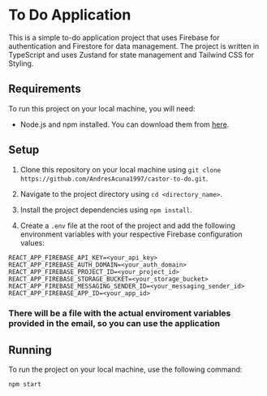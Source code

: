 # To Do Application

This is a simple to-do application project that uses Firebase for authentication and Firestore for data management. The project is written in TypeScript and uses Zustand for state management and Tailwind CSS for Styling.

## Requirements

To run this project on your local machine, you will need:

- Node.js and npm installed. You can download them from [here](https://nodejs.org/).

## Setup

1. Clone this repository on your local machine using `git clone https://github.com/AndresAcuna1997/castor-to-do.git`.

2. Navigate to the project directory using `cd <directory_name>`.

3. Install the project dependencies using `npm install`.

4. Create a `.env` file at the root of the project and add the following environment variables with your respective Firebase configuration values:

```
REACT_APP_FIREBASE_API_KEY=<your_api_key>
REACT_APP_FIREBASE_AUTH_DOMAIN=<your_auth_domain>
REACT_APP_FIREBASE_PROJECT_ID=<your_project_id>
REACT_APP_FIREBASE_STORAGE_BUCKET=<your_storage_bucket>
REACT_APP_FIREBASE_MESSAGING_SENDER_ID=<your_messaging_sender_id>
REACT_APP_FIREBASE_APP_ID=<your_app_id>
```

### There will be a file with the actual enviroment variables provided in the email, so you can use the application

## Running

To run the project on your local machine, use the following command:

```bash
npm start
```
